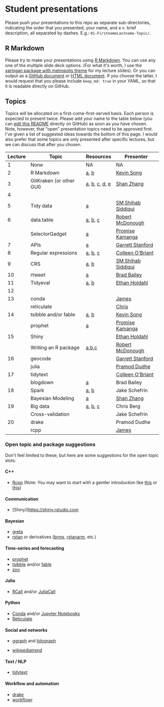 # Student presentations

Please push your presentations to this repo as separate sub-directories, indicating the order that you presented, your name, and a v. brief description, all separated by dashes. E.g.: `01-FirstnameLastname-Topic/`.

## R Markdown

Please try to make your presentations using [R Markdown](https://rmarkdown.rstudio.com/). You can use any one of the multiple slide deck options. (For what it's worth, I use the [xaringan package with metropolis theme](https://github.com/yihui/xaringan/wiki/Themes) for my lecture slides). Or you can output as a [GitHub document](https://rmarkdown.rstudio.com/github_document_format.html) or [HTML document](https://bookdown.org/yihui/rmarkdown/html-document.html). If you choose the latter, I would request that you please include `keep_md: true` in your YAML, so that it is readable directly on GitHub.

## Topics

Topics will be allocated on a first-come-first-served basis. Each person is expected to present twice. Please add your name to the table below (you can [edit this README](https://help.github.com/articles/editing-files-in-your-repository/) directly on GitHub) as soon as you have chosen. Note, however, that "open" presentation topics need to be approved first. I've given a list of suggested ideas towards the bottom of this page. I would also prefer that some topics are only presented after specific lectures, but we can discuss that after you chosen.

| Lecture | Topic | Resources | Presenter |
|---------|-------|-----------|-----------|
| 1 | None | NA | NA | 
| 2 | R Markdown | [a](https://rmarkdown.rstudio.com/), [b](https://bookdown.org/yihui/rmarkdown/) | [Kevin Song](https://raw.githack.com/uo-ec607-2020-winter/presentations/master/01-KevinSong-RMarkdown/rmarkdown-intro.html#1) | 
| 3 | GitKraken (or other GUI) | [a](https://www.gitkraken.com/), [b](https://www.sourcetreeapp.com/), [c](https://desktop.github.com/), [d](https://github.atom.io/), [e](https://code.visualstudio.com/docs/introvideos/versioncontrol) | [Shan Zhang](https://raw.githack.com/uo-ec607-2020-winter/presentations/master/02-ShanZhang-Gitkraken/Gitkraken.html#1)|
| 4 |  |  |  |
| 5 | Tidy data | [a](https://vita.had.co.nz/papers/tidy-data.pdf)  | [SM Shihab Siddiqui](https://raw.githack.com/uo-ec607-2020-winter/presentations/master/03-SMShihabSiddiqui-TidyData/Presentation.html) | 
| 6 | data.table | [a](http://rdatatable.gitlab.io/data.table/index.html), [b](https://dtplyr.tidyverse.org/), [c](https://atrebas.github.io/post/2019-03-03-datatable-dplyr/) | [Robert McDonough](https://raw.githack.com/uo-ec607-2020-winter/presentations/master/04-RobertMcDonough-datatable/Data.Table_Presentation.html) | 
|   | SelectorGadget | [a](https://cran.r-project.org/web/packages/rvest/vignettes/selectorgadget.html) | [Promise Kamanga](https://raw.githack.com/uo-ec607-2020-winter/presentations/master/05-PromiseKamanga-SelectorGadget/SelectorGadget_Slides.html) | 
| 7 | APIs | [a](https://zapier.com/learn/apis/) | [Garrett Stanford](https://raw.githack.com/uo-ec607-2020-winter/presentations/master/06-GarrettStanford-APIs/API.html) | 
| 8 | Regular expressions | [a](http://stat545.com/block022_regular-expression.html), [b](https://www.garrickadenbuie.com/project/regexplain/), [c](https://www.rstudio.com/wp-content/uploads/2016/09/RegExCheatsheet.pdf) | [Colleen O'Briant](https://raw.githack.com/uo-ec607-2020-winter/presentations/master/07-ColleenOBriant-RegularExpressions/RegEx.html) | 
| 9 | CRS | [a](https://geocompr.robinlovelace.net/spatial-class.html#crs-intro), [b](https://www.nceas.ucsb.edu/~frazier/RSpatialGuides/OverviewCoordinateReferenceSystems.pdf) | [SM Shihab Siddiqui](https://raw.githack.com/uo-ec607-2020-winter/presentations/master/08-SMShihabSiddiqui-CRS/Presentation2.html) | 
| 10 | rtweet | [a](https://rtweet.info/) | [Brad Bailey](https://github.com/uo-ec607-2020-winter/presentations/blob/master/09-BradBailey-rtweet/08-BradBailey-rtweet.pdf)| 
| 11 | Tidyeval | [a](https://dplyr.tidyverse.org/articles/programming.html), [b](https://tidyeval.tidyverse.org/) | [Ethan Holdahl](https://raw.githack.com/uo-ec607-2020-winter/presentations/master/10-EthanHoldahl-Tidyeval/Tidyeval.html)| 
| 12 |  |  |  |
| 13 | conda |  | [James](https://raw.githack.com/uo-ec607-2020-winter/presentations/master/11-James-Conda-Jupyter/conda_jupyter.html) |  
|    | reticulate |  | [Chris](https://raw.githack.com/uo-ec607-2020-winter/presentations/master/13-Berg-reticulate/reticulate.html) | 
| 14 | tsibble and/or fable | [a](https://tsibble.tidyverts.org), [b](https://fable.tidyverts.org) | [Kevin Song](https://raw.githack.com/uo-ec607-2020-winter/presentations/master/14-KevinSong-tsibble_fable/tsibble_fable.html) |
|    | prophet | [a](https://facebook.github.io/prophet/) | [Promise Kamanga](https://raw.githack.com/uo-ec607-2020-winter/presentations/master/14-Promise-Prophet/prophet.html#1) | 
| 15 | Shiny |  | [Ethan Holdahl](https://raw.githack.com/uo-ec607-2020-winter/presentations/master/15-EthanHoldahl-Shiny/Shiny.html) | 
|    | Writing an R package | [a](https://hilaryparker.com/2014/04/29/writing-an-r-package-from-scratch/),[b](https://r-mageddon.netlify.com/post/writing-an-r-package-from-scratch/),[c](https://www.hvitfeldt.me/blog/usethis-workflow-for-package-development/) | [Robert McDonough](https://raw.githack.com/uo-ec607-2020-winter/presentations/master/15-RobertMcDonough-WriteanRPackage/RPackage_PResentation.html) | 
| 16 |geocode  |  | [Garrett Stanford](https://rpubs.com/GarrettStanford21/579497) | 
|    | julia |  | [Pramod Dudhe](https://raw.githack.com/uo-ec607-2020-winter/presentations/master/17-Pramod-Julia/julia.html) | 
| 17 |  tidytext |  | [Colleen O'Briant](https://raw.githack.com/uo-ec607-2020-winter/presentations/master/17-ColleenOBriant-tidytext/tidytext.html) | 
|    | blogdown | [a](https://bookdown.org/yihui/blogdown/) | Brad Bailey | 
| 18 | Spark | [a](https://therinspark.com/intro.html#intro-background), [b](https://en.wikipedia.org/wiki/Apache_Spark) | Jake Schefrin | 
|    | Bayesian Modeling |[a](https://greta-stats.org/index.html)  | [Shan Zhang](https://raw.githack.com/uo-ec607-2020-winter/presentations/master/20-ShanZhang-Bayesian_greta/Presentation_greta.html#1) | 
| 19 | Big data | [a](https://www.aeaweb.org/articles?id=10.1257/jep.28.2.3), [b](https://www.aeaweb.org/articles?id=10.1257/aer.p20151023), [c](https://www.aeaweb.org/articles?id=10.1257/jep.31.2.87)  | Chris Berg | 
|    | Cross-validation |  | Jake Schefrin | 
| 20 | drake |  | Pramod Dudhe | 
|    | rcpp |  | [James](https://raw.githack.com/uo-ec607-2020-winter/presentations/master/17-James-RCPP/James-rcpp.html) | 

### Open topic and package suggestions

Don't feel limited to these, but here are some suggestions for the open topic slots:

#### C++
- [Rcpp](http://dirk.eddelbuettel.com/code/rcpp.html) (Note: You may want to start with a gentler introduction like [this](https://csgillespie.github.io/efficientR/performance.html#rcpp) or [this](https://adv-r.hadley.nz/rcpp.html))

#### Communication
- [Shiny](https://shiny.rstudio.com
#### Bayesian
- [greta](https://greta-stats.org/)
- [rstan](https://github.com/stan-dev/rstan/wiki/RStan-Getting-Started) or derivatives ([brms](https://paul-buerkner.github.io/brms/), [rstanarm](http://mc-stan.org/rstanarm/), etc.)

#### Time-series and forecasting
- [prophet](https://facebook.github.io/prophet/)
- [tsibble](https://tsibble.tidyverts.org/) and/or [fable](https://fable.tidyverts.org/)
- [zoo](https://cran.r-project.org/web/packages/zoo/index.html)

#### Julia
- [RCall](http://juliainterop.github.io/RCall.jl/stable/index.html) and/or [JuliaCall](https://non-contradiction.github.io/JuliaCall/index.html)

#### Python
- [Conda](https://conda.io/docs/) and/or [Jupyter Notebooks](https://jupyter.org/)
- [Reticulate](https://rstudio.github.io/reticulate/)

#### Social and networks
- [ggraph](https://ggraph.data-imaginist.com/) and [tidygraph](https://tidygraph.data-imaginist.com/)

- [wikipediatrend](https://github.com/petermeissner/wikipediatrend/)

#### Text / NLP
- [tidytext](https://juliasilge.github.io/tidytext/)

#### Workflow and automation
- [drake](https://ropensci.github.io/drake/)
- [workflowr](https://jdblischak.github.io/workflowr/)
